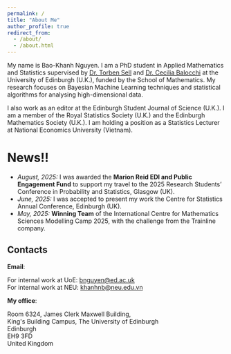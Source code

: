 ```yaml
---
permalink: /
title: "About Me"
author_profile: true
redirect_from: 
  - /about/
  - /about.html
---
```


My name is Bao-Khanh Nguyen. I am a PhD student in Applied Mathematics and Statistics supervised by [Dr. Torben Sell](https://webhomes.maths.ed.ac.uk/~tsell/) and [Dr. Cecilia Balocchi](https://cecilia-balocchi.owlstown.net) at the University of Edinburgh (U.K.), funded by the School of Mathematics. My research focuses on Bayesian Machine Learning techniques and statistical algorithms for analysing high-dimensional data. 

I also work as an editor at the Edinburgh Student Journal of Science (U.K.).  I am a member of the Royal Statistics Society (U.K.) and the Edinburgh Mathematics Society (U.K.). I am holding a position as a Statistics Lecturer at National Economics University (Vietnam).  

News!!
======
- *August, 2025:* I was awarded the **Marion Reid EDI and Public Engagement Fund** to support my travel to the 2025 Research Students’ Conference in Probability and Statistics, Glasgow (UK).  
- *June, 2025:* I was accepted to present my work the Centre for Statistics Annual Conference, Edinburgh (UK).  
- *May, 2025:* **Winning Team** of the International Centre for Mathematics Sciences Modelling Camp 2025, with the challenge from the Trainline company.

Contacts
------
**Email**: 

For internal work at UoE: bnguyen@ed.ac.uk  
For internal work at NEU: khanhnb@neu.edu.vn  

**My office**: 

Room 6324, James Clerk Maxwell Building,  
King's Building Campus, The University of Edinburgh  
Edinburgh  
EH9 3FD  
United Kingdom


